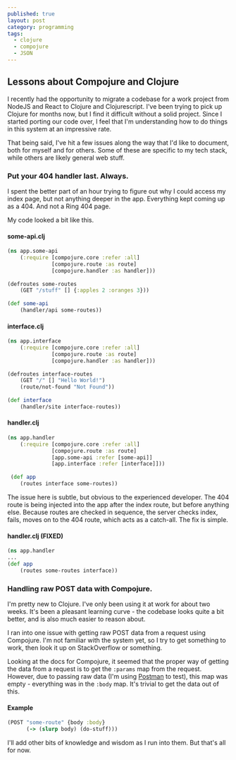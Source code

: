 ```yaml
---
published: true
layout: post
category: programming
tags: 
  - clojure
  - compojure
  - JSON
---
```



## Lessons about Compojure and Clojure

I recently had the opportunity to migrate a codebase for a work project from NodeJS and React to Clojure and Clojurescript. I've been trying to pick up Clojure for months now, but I find it difficult without a solid project. Since I started porting our code over, I feel that I'm understanding how to do things in this system at an impressive rate.

That being said, I've hit a few issues along the way that I'd like to document, both for myself and for others. Some of these are specific to my tech stack, while others are likely general web stuff.

### Put your 404 handler last. Always.
I spent the better part of an hour trying to figure out why I could access my index page, but not anything deeper in the app. Everything kept coming up as a 404. And not a Ring 404 page.

My code looked a bit like this.

#### some-api.clj
```clojure
(ns app.some-api
	(:require [compojure.core :refer :all]
    		  [compojure.route :as route]
              [compojure.handler :as handler]))
              
(defroutes some-routes
	(GET "/stuff" [] {:apples 2 :oranges 3}))
    
(def some-api
	(handler/api some-routes))
```

#### interface.clj
```clojure
(ns app.interface
	(:require [compojure.core :refer :all]
    		  [compojure.route :as route]
              [compojure.handler :as handler]))
              
(defroutes interface-routes
	(GET "/" [] "Hello World!")
    (route/not-found "Not Found"))
    
(def interface
	(handler/site interface-routes))
```

#### handler.clj
```clojure
(ns app.handler
	(:require [compojure.core :refer :all]
    		  [compojure.route :as route]
              [app.some-api :refer [some-api]]
              [app.interface :refer [interface]]))
              
 (def app
 	(routes interface some-routes))
```

The issue here is subtle, but obvious to the experienced developer. The 404 route is being injected into the app after the index route, but before anything else. Because routes are checked in sequence, the server checks index, fails, moves on to the 404 route, which acts as a catch-all. The fix is simple.

#### handler.clj (FIXED)
```clojure
(ns app.handler
...
(def app
	(routes some-routes interface))
```

### Handling raw POST data with Compojure.
I'm pretty new to Clojure. I've only been using it at work for about two weeks. It's been a pleasant learning curve - the codebase looks quite a bit better, and is also much easier to reason about.

I ran into one issue with getting raw POST data from a request using Compojure. I'm not familiar with the system yet, so I try to get something to work, then look it up on StackOverflow or something.

Looking at the docs for Compojure, it seemed that the proper way of getting the data from a request is to get the `:params` map from the request. However, due to passing raw data (I'm using [Postman](https://www.getpostman.com/) to test), this map was empty - everything was in the `:body` map. It's trivial to get the data out of this.

#### Example
```clojure
(POST "some-route" {body :body}
      (-> (slurp body) (do-stuff)))
```

I'll add other bits of knowledge and wisdom as I run into them. But that's all for now.